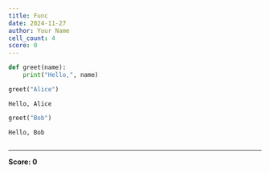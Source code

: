 ```yaml
---
title: Func
date: 2024-11-27
author: Your Name
cell_count: 4
score: 0
---
```


```python
def greet(name):
    print("Hello,", name)
```


```python
greet("Alice")
```

    Hello, Alice



```python
greet("Bob")
```

    Hello, Bob



```python

```


---
**Score: 0**
